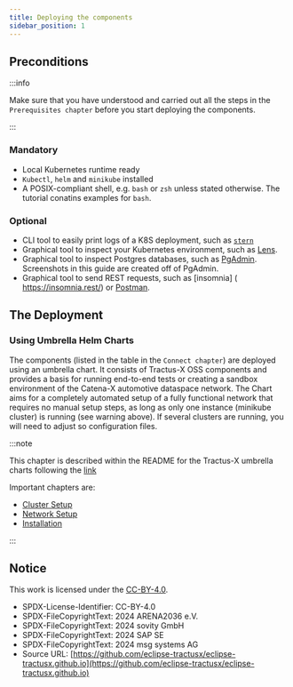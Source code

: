 ```yaml
---
title: Deploying the components
sidebar_position: 1
---
```


## Preconditions

:::info

Make sure that you have understood and carried out all the steps in the `Prerequisites chapter` before you start deploying the components.

:::

### Mandatory

- Local Kubernetes runtime ready
- `Kubectl`, `helm` and `minikube` installed
- A POSIX-compliant shell, e.g. `bash` or `zsh` unless stated otherwise. The tutorial conatins examples for `bash`.

### Optional

- CLI tool to easily print logs of a K8S deployment, such as [`stern`](https://github.com/stern/stern)
- Graphical tool to inspect your Kubernetes environment, such as [Lens](https://k8slens.dev/).
- Graphical tool to inspect Postgres databases, such as [PgAdmin](https://www.pgadmin.org/). Screenshots in
  this guide are created off of PgAdmin.
- Graphical tool to send REST requests, such as [insomnia] ( <https://insomnia.rest/>) or [Postman](https://www.postman.com/).

## The Deployment

### Using Umbrella Helm Charts

The components (listed in the table in the `Connect chapter`) are deployed using an umbrella chart. It consists of Tractus-X OSS components and provides a
basis for running end-to-end tests or creating a sandbox environment of the Catena-X automotive dataspace network. The Chart aims for a completely automated setup of a fully functional network that requires no manual setup steps, as long as only one instance (minikube cluster) is running (see warning above). If several clusters are running, you will need to adjust so configuration files.

:::note

This chapter is described within the README for the Tractus-X umbrella charts following the [link](https://github.com/eclipse-tractusx/tractus-x-umbrella/blob/main/docs/README.md)

Important chapters are:

- [Cluster Setup](https://github.com/eclipse-tractusx/tractus-x-umbrella/blob/main/docs/user/setup)
- [Network Setup](https://github.com/eclipse-tractusx/tractus-x-umbrella/blob/main/docs/user/network)
- [Installation](https://github.com/eclipse-tractusx/tractus-x-umbrella/blob/main/docs/user/installation/README.md)

:::

## Notice

This work is licensed under the [CC-BY-4.0](https://creativecommons.org/licenses/by/4.0/legalcode).

- SPDX-License-Identifier: CC-BY-4.0
- SPDX-FileCopyrightText: 2024 ARENA2036 e.V.
- SPDX-FileCopyrightText: 2024 sovity GmbH
- SPDX-FileCopyrightText: 2024 SAP SE
- SPDX-FileCopyrightText: 2024 msg systems AG
- Source URL: [https://github.com/eclipse-tractusx/eclipse-tractusx.github.io](https://github.com/eclipse-tractusx/eclipse-tractusx.github.io)
